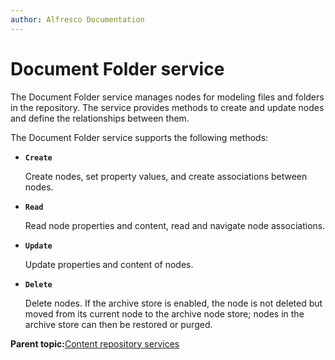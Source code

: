 ```yaml
---
author: Alfresco Documentation
---
```


# Document Folder service

The Document Folder service manages nodes for modeling files and folders in the repository. The service provides methods to create and update nodes and define the relationships between them.

The Document Folder service supports the following methods:

-   **`Create`**

    Create nodes, set property values, and create associations between nodes.


-   **`Read`**

    Read node properties and content, read and navigate node associations.


-   **`Update`**

    Update properties and content of nodes.


-   **`Delete`**

    Delete nodes. If the archive store is enabled, the node is not deleted but moved from its current node to the archive node store; nodes in the archive store can then be restored or purged.


**Parent topic:**[Content repository services](../concepts/serv-repo-about.md)

